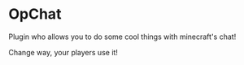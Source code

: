 # OpChat

Plugin who allows you to do some cool things with minecraft's chat!

Change way, your players use it!
